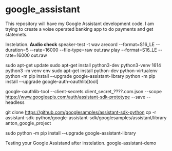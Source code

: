 # google_assistant
This repository will have my Google Assistant development code.
I am trying to create a voise operated banking app to do payments and get statemets.


Instelation.
<b>Audio check</b>
speaker-test -t wav
arecord --format=S16_LE --duration=5 --rate=16000 --file-type=raw out.raw
play --format=S16_LE --rate=16000 out.raw

sudo apt-get update
sudo apt-get install python3-dev python3-venv
 1614  python3 -m venv env
sudo apt-get install python-dev python-virtualenv
python -m pip install --upgrade google-assistant-library
python -m pip install --upgrade google-auth-oauthlib[tool]

google-oauthlib-tool --client-secrets client_secret_????.com.json  --scope https://www.googleapis.com/auth/assistant-sdk-prototype --save --headless

git clone https://github.com/googlesamples/assistant-sdk-python
cp -r assistant-sdk-python/google-assistant-sdk/googlesamples/assistant/library anton_google_project

sudo python -m pip install --upgrade google-assistant-library

Testing your Google Assistand after instelation.
google-assistant-demo
